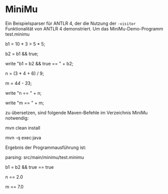 MiniMu
======

Ein Beispielsparser für ANTLR 4, der die Nutzung der  `-visitor` Funktionalität von ANTLR 4 demonstriert.
Um das MiniMu-Demo-Programm test.minimu


b1 = 10 * 3 > 5 * 5;

b2 =  b1 && true;

write "b1 = b2 && true == " + b2;

n = (3 * 4 + 6) / 9;

m = 4*4 - 3*3;

write "n == " + n;

write "m == " + m;


zu übersetzen, sind folgende Maven-Befehle im Verzeichnis MiniMu notwendig:

mvn clean install

mvn -q exec:java

Ergebnis der Programmausführung ist:


parsing: src/main/minimu/test.minimu

b1 = b2 && true == true

n == 2.0

m == 7.0


